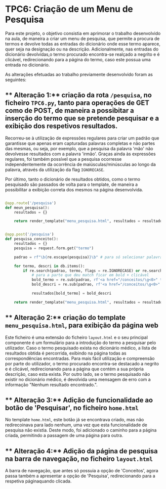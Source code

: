 # TPC6: Criação de um Menu de Pesquisa

Para este projeto, o objetivo consistia em aprimorar o trabalho desenvolvido na aula, de maneira a criar um menu de pesquisa, que permite a procura de termos e devolve todas as entradas do dicionário onde esse termo aparece, quer seja na designação ou na descrição. Adicionalmente, nas entradas do dicionário devolvidas,o termo procurado encontra-se realçado a negrito e é clicável, redirecionando para a página do termo, caso este possua uma entrada no dicionário. 

As alterações efetuadas ao trabalho previamente desenvolvido foram as seguintes:

## ** Alteração 1:** criação da rota `/pesquisa`, no ficheiro `TPC6.py`, tanto para operações de GET como de POST, de maneira a possibitar a inserção do termo que se pretende pesquisar e a exibição dos respetivos resultados.

Recorreu-se à utilização de expressões regulares para criar um padrão que garantisse que apenas eram capturadas palavras completas e não partes das mesmas, ou seja, por exemplo, que a pesquisa da palavra 'mão' não devolvesse resultados com a palavra 'irmão'. Graças ainda às expressões regulares, foi também possível que a pesquisa ocorresse independentemente da ocorrência de maiúsculas/minúsculas ao longo da palavra, através da utilização da flag `IGNORECASE`.

Por último, tanto o dicionário de resultados obtidos, como o termo pesquisado são passados de volta para o template, de maneira a possibilitar a exibição correta dos mesmos na página desenvolvida. 

```python

@app.route('/pesquisa')
def meun_pesquisa():
    resultados = {}

    return render_template("menu_pesquisa.html", resultados = resultados, title="Menu de Pesquisa")


@app.post('/pesquisa')
def pesquisa_conceito():
    resultados = {}
    pesquisa = request.form.get("termo")

    padrao = rf"\b{re.escape(pesquisa)}\b" # para só selecionar palavras completas

    for termo, descri in db.items():
        if re.search(padrao, termo, flags = re.IGNORECASE) or re.search(padrao, descri, flags = re.IGNORECASE):
            # para a parte que deu match ficar em bold + clicável
            bold_termo = re.sub(padrao, rf'<a href="/conceitos/\g<0>" target="_blank" class="text-primary"><strong>\g<0></strong></a>', termo, flags=re.IGNORECASE)
            bold_descri = re.sub(padrao, rf'<a href="/conceitos/\g<0>" target="_blank" class="text-primary"><strong>\g<0></strong></a>', descri, flags=re.IGNORECASE)

            resultados[bold_termo] = bold_descri

    return render_template("menu_pesquisa.html", resultados = resultados, pesquisa = pesquisa, title="Menu de Pesquisa")

```

## ** Alteração 2:** criação do template `menu_pesquisa.html`, para exibição da página web

Este ficheiro é uma extensão do ficheiro `layout.html` e o seu principal componente é um formulário para a introdução do termo a pesquisar pelo utilizador. Caso o termo pesquisado exista no dicionário médico, a lista de resultados obtida é percorrida, exibindo na página todas as correspondências encontradas. Para mais fácil utilização e compreensão por parte do utilizador, o termo procurado encontra-se destacado a negrito e é clicável, redirecionando para a página que contém a sua própria descrição, caso esta exista. Por outro lado, se o termo pesquisado não existir no dicionário médico, é devolvida uma mensagem de erro com a informação "Nenhum resultado encontrado.". 


## ** Alteração 3:** Adição de funcionalidade ao botão de 'Pesquisar', no ficheiro `home.html`

No template `home.html`, este botão já se encontrava criado, mas não redirecoinava para lado nenhum, uma vez que esta funcionalidade de pesquisa não existia. Deste modo, foi adicionado o caminho para a página criada, permitindo a passagem de uma página para outra.


## ** Alteração 4:** Adição da página de pesquisa na barra de navegação, no ficheiro `layout.html`

A barra de navegação, que antes só possuia a opção de 'Conceitos', agora passa também a apresentar a opção de 'Pesquisa', redirecionando para a respetiva páginaquando clicada.